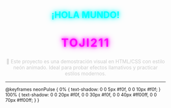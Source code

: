 <!-- README.md -->

<div align="center">

  <h1 style="color: #0ff; text-shadow: 0 0 10px #0ff, 0 0 20px #0ff;">¡HOLA MUNDO!</h1>

  <h2 style="color: #f0f; 
             text-shadow: 0 0 10px #f0f, 0 0 20px #f0f;
             animation: neonPulse 2s infinite alternate;
             font-size: 2.5em;
             font-weight: bold;
             letter-spacing: 3px;">
    TOJI211
  </h2>

  <p style="color: #ccc; max-width: 600px; font-size: 1.1em;">
    🚀 Este proyecto es una demostración visual en HTML/CSS con estilo neón animado. Ideal para probar efectos llamativos y practicar estilos modernos.  
  </p>

</div>

---
@keyframes neonPulse {
  0% {
    text-shadow: 0 0 5px #f0f, 0 0 10px #f0f;
  }
  100% {
    text-shadow: 0 0 20px #f0f, 0 0 30px #f0f, 0 0 40px #ff00ff, 0 0 70px #ff00ff;
  }
}

